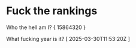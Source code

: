 # Fuck the rankings

Who the hell am I?
{ 15864320 }

What fucking year is it?
[ 2025-03-30T11:53:20Z ]
